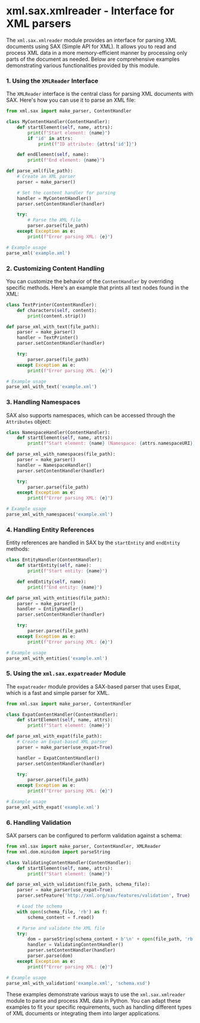 # xml.sax.xmlreader - Interface for XML parsers

The `xml.sax.xmlreader` module provides an interface for parsing XML documents using SAX (Simple API for XML). It allows you to read and process XML data in a more memory-efficient manner by processing only parts of the document as needed. Below are comprehensive examples demonstrating various functionalities provided by this module.

### 1. Using the `XMLReader` Interface

The `XMLReader` interface is the central class for parsing XML documents with SAX. Here's how you can use it to parse an XML file:

```python
from xml.sax import make_parser, ContentHandler

class MyContentHandler(ContentHandler):
    def startElement(self, name, attrs):
        print(f"Start element: {name}")
        if 'id' in attrs:
            print(f"ID attribute: {attrs['id']}")

    def endElement(self, name):
        print(f"End element: {name}")

def parse_xml(file_path):
    # Create an XML parser
    parser = make_parser()

    # Set the content handler for parsing
    handler = MyContentHandler()
    parser.setContentHandler(handler)

    try:
        # Parse the XML file
        parser.parse(file_path)
    except Exception as e:
        print(f"Error parsing XML: {e}")

# Example usage
parse_xml('example.xml')
```

### 2. Customizing Content Handling

You can customize the behavior of the `ContentHandler` by overriding specific methods. Here's an example that prints all text nodes found in the XML:

```python
class TextPrinter(ContentHandler):
    def characters(self, content):
        print(content.strip())

def parse_xml_with_text(file_path):
    parser = make_parser()
    handler = TextPrinter()
    parser.setContentHandler(handler)

    try:
        parser.parse(file_path)
    except Exception as e:
        print(f"Error parsing XML: {e}")

# Example usage
parse_xml_with_text('example.xml')
```

### 3. Handling Namespaces

SAX also supports namespaces, which can be accessed through the `Attributes` object:

```python
class NamespaceHandler(ContentHandler):
    def startElement(self, name, attrs):
        print(f"Start element: {name} (Namespace: {attrs.namespaceURI})")

def parse_xml_with_namespaces(file_path):
    parser = make_parser()
    handler = NamespaceHandler()
    parser.setContentHandler(handler)

    try:
        parser.parse(file_path)
    except Exception as e:
        print(f"Error parsing XML: {e}")

# Example usage
parse_xml_with_namespaces('example.xml')
```

### 4. Handling Entity References

Entity references are handled in SAX by the `startEntity` and `endEntity` methods:

```python
class EntityHandler(ContentHandler):
    def startEntity(self, name):
        print(f"Start entity: {name}")

    def endEntity(self, name):
        print(f"End entity: {name}")

def parse_xml_with_entities(file_path):
    parser = make_parser()
    handler = EntityHandler()
    parser.setContentHandler(handler)

    try:
        parser.parse(file_path)
    except Exception as e:
        print(f"Error parsing XML: {e}")

# Example usage
parse_xml_with_entities('example.xml')
```

### 5. Using the `xml.sax.expatreader` Module

The `expatreader` module provides a SAX-based parser that uses Expat, which is a fast and simple parser for XML.

```python
from xml.sax import make_parser, ContentHandler

class ExpatContentHandler(ContentHandler):
    def startElement(self, name, attrs):
        print(f"Start element: {name}")

def parse_xml_with_expat(file_path):
    # Create an Expat-based XML parser
    parser = make_parser(use_expat=True)

    handler = ExpatContentHandler()
    parser.setContentHandler(handler)

    try:
        parser.parse(file_path)
    except Exception as e:
        print(f"Error parsing XML: {e}")

# Example usage
parse_xml_with_expat('example.xml')
```

### 6. Handling Validation

SAX parsers can be configured to perform validation against a schema:

```python
from xml.sax import make_parser, ContentHandler, XMLReader
from xml.dom.minidom import parseString

class ValidatingContentHandler(ContentHandler):
    def startElement(self, name, attrs):
        print(f"Start element: {name}")

def parse_xml_with_validation(file_path, schema_file):
    parser = make_parser(use_expat=True)
    parser.setFeature('http://xml.org/sax/features/validation', True)

    # Load the schema
    with open(schema_file, 'rb') as f:
        schema_content = f.read()

    # Parse and validate the XML file
    try:
        dom = parseString(schema_content + b'\n' + open(file_path, 'rb').read())
        handler = ValidatingContentHandler()
        parser.setContentHandler(handler)
        parser.parse(dom)
    except Exception as e:
        print(f"Error parsing XML: {e}")

# Example usage
parse_xml_with_validation('example.xml', 'schema.xsd')
```

These examples demonstrate various ways to use the `xml.sax.xmlreader` module to parse and process XML data in Python. You can adapt these examples to fit your specific requirements, such as handling different types of XML documents or integrating them into larger applications.
